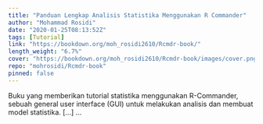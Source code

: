 ```yaml
---
title: "Panduan Lengkap Analisis Statistika Menggunakan R Commander"
author: "Mohammad Rosidi"
date: "2020-01-25T08:13:52Z"
tags: [Tutorial]
link: "https://bookdown.org/moh_rosidi2610/Rcmdr-book/"
length_weight: "6.7%"
cover: "https://bookdown.org/moh_rosidi2610/Rcmdr-book/images/cover.png"
repo: "mohrosidi/Rcmdr-book"
pinned: false
---
```


Buku yang memberikan tutorial statistika menggunakan R-Commander, sebuah general user interface (GUI) untuk melakukan analisis dan membuat model statistika. [...]  ...
